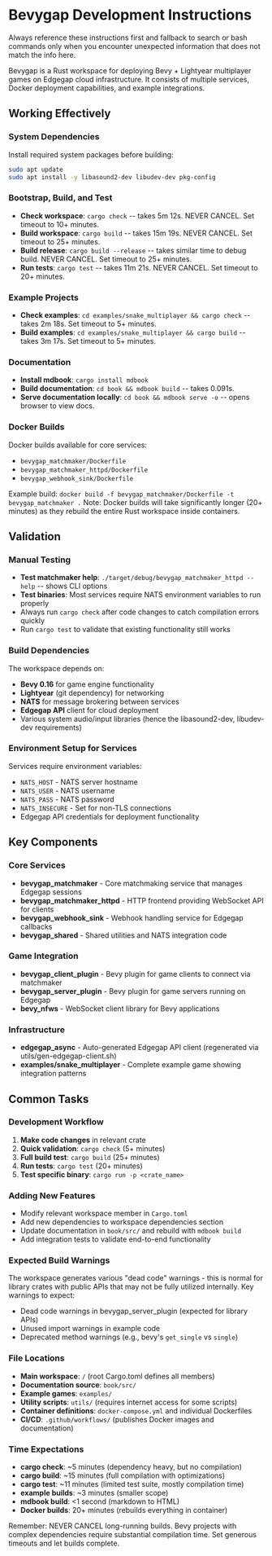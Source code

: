# Bevygap Development Instructions

Always reference these instructions first and fallback to search or bash commands only when you encounter unexpected information that does not match the info here.

Bevygap is a Rust workspace for deploying Bevy + Lightyear multiplayer games on Edgegap cloud infrastructure. It consists of multiple services, Docker deployment capabilities, and example integrations.

## Working Effectively

### System Dependencies
Install required system packages before building:
```bash
sudo apt update
sudo apt install -y libasound2-dev libudev-dev pkg-config
```

### Bootstrap, Build, and Test
- **Check workspace**: `cargo check` -- takes 5m 12s. NEVER CANCEL. Set timeout to 10+ minutes.
- **Build workspace**: `cargo build` -- takes 15m 19s. NEVER CANCEL. Set timeout to 25+ minutes.
- **Build release**: `cargo build --release` -- takes similar time to debug build. NEVER CANCEL. Set timeout to 25+ minutes.
- **Run tests**: `cargo test` -- takes 11m 21s. NEVER CANCEL. Set timeout to 20+ minutes.

### Example Projects
- **Check examples**: `cd examples/snake_multiplayer && cargo check` -- takes 2m 18s. Set timeout to 5+ minutes.
- **Build examples**: `cd examples/snake_multiplayer && cargo build` -- takes 3m 17s. Set timeout to 5+ minutes.

### Documentation
- **Install mdbook**: `cargo install mdbook`
- **Build documentation**: `cd book && mdbook build` -- takes 0.091s.
- **Serve documentation locally**: `cd book && mdbook serve -o` -- opens browser to view docs.

### Docker Builds
Docker builds available for core services:
- `bevygap_matchmaker/Dockerfile`
- `bevygap_matchmaker_httpd/Dockerfile`  
- `bevygap_webhook_sink/Dockerfile`

Example build: `docker build -f bevygap_matchmaker/Dockerfile -t bevygap_matchmaker .`
Note: Docker builds will take significantly longer (20+ minutes) as they rebuild the entire Rust workspace inside containers.

## Validation

### Manual Testing
- **Test matchmaker help**: `./target/debug/bevygap_matchmaker_httpd --help` -- shows CLI options
- **Test binaries**: Most services require NATS environment variables to run properly
- Always run `cargo check` after code changes to catch compilation errors quickly
- Run `cargo test` to validate that existing functionality still works

### Build Dependencies
The workspace depends on:
- **Bevy 0.16** for game engine functionality
- **Lightyear** (git dependency) for networking
- **NATS** for message brokering between services
- **Edgegap API** client for cloud deployment
- Various system audio/input libraries (hence the libasound2-dev, libudev-dev requirements)

### Environment Setup for Services
Services require environment variables:
- `NATS_HOST` - NATS server hostname
- `NATS_USER` - NATS username  
- `NATS_PASS` - NATS password
- `NATS_INSECURE` - Set for non-TLS connections
- Edgegap API credentials for deployment functionality

## Key Components

### Core Services
- **bevygap_matchmaker** - Core matchmaking service that manages Edgegap sessions
- **bevygap_matchmaker_httpd** - HTTP frontend providing WebSocket API for clients
- **bevygap_webhook_sink** - Webhook handling service for Edgegap callbacks
- **bevygap_shared** - Shared utilities and NATS integration code

### Game Integration
- **bevygap_client_plugin** - Bevy plugin for game clients to connect via matchmaker
- **bevygap_server_plugin** - Bevy plugin for game servers running on Edgegap
- **bevy_nfws** - WebSocket client library for Bevy applications

### Infrastructure
- **edgegap_async** - Auto-generated Edgegap API client (regenerated via utils/gen-edgegap-client.sh)
- **examples/snake_multiplayer** - Complete example game showing integration patterns

## Common Tasks

### Development Workflow
1. **Make code changes** in relevant crate
2. **Quick validation**: `cargo check` (5+ minutes)
3. **Full build test**: `cargo build` (25+ minutes) 
4. **Run tests**: `cargo test` (20+ minutes)
5. **Test specific binary**: `cargo run -p <crate_name>`

### Adding New Features
- Modify relevant workspace member in `Cargo.toml`
- Add new dependencies to workspace dependencies section
- Update documentation in `book/src/` and rebuild with `mdbook build`
- Add integration tests to validate end-to-end functionality

### Expected Build Warnings
The workspace generates various "dead code" warnings - this is normal for library crates with public APIs that may not be fully utilized internally. Key warnings to expect:
- Dead code warnings in bevygap_server_plugin (expected for library APIs)
- Unused import warnings in example code
- Deprecated method warnings (e.g., bevy's `get_single` vs `single`)

### File Locations
- **Main workspace**: `/` (root Cargo.toml defines all members)
- **Documentation source**: `book/src/`
- **Example games**: `examples/`
- **Utility scripts**: `utils/` (requires internet access for some scripts)
- **Container definitions**: `docker-compose.yml` and individual Dockerfiles
- **CI/CD**: `.github/workflows/` (publishes Docker images and documentation)

### Time Expectations
- **cargo check**: ~5 minutes (dependency heavy, but no compilation)
- **cargo build**: ~15 minutes (full compilation with optimizations)
- **cargo test**: ~11 minutes (limited test suite, mostly compilation time)
- **example builds**: ~3 minutes (smaller scope)
- **mdbook build**: <1 second (markdown to HTML)
- **Docker builds**: 20+ minutes (rebuilds everything in container)

Remember: NEVER CANCEL long-running builds. Bevy projects with complex dependencies require substantial compilation time. Set generous timeouts and let builds complete.